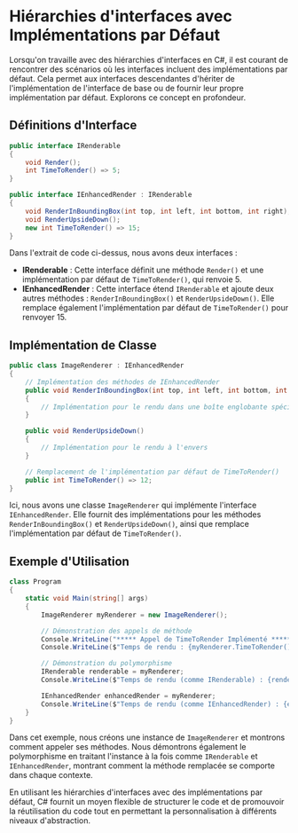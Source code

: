 # Hiérarchies d'interfaces avec Implémentations par Défaut

Lorsqu'on travaille avec des hiérarchies d'interfaces en C#, il est courant de rencontrer des scénarios où les interfaces incluent des implémentations par défaut. Cela permet aux interfaces descendantes d'hériter de l'implémentation de l'interface de base ou de fournir leur propre implémentation par défaut. Explorons ce concept en profondeur.

## Définitions d'Interface
```csharp
public interface IRenderable
{
    void Render();
    int TimeToRender() => 5;
}

public interface IEnhancedRender : IRenderable
{
    void RenderInBoundingBox(int top, int left, int bottom, int right);
    void RenderUpsideDown();
    new int TimeToRender() => 15;
}
```

Dans l'extrait de code ci-dessus, nous avons deux interfaces :

- **IRenderable** : Cette interface définit une méthode `Render()` et une implémentation par défaut de `TimeToRender()`, qui renvoie 5.
- **IEnhancedRender** : Cette interface étend `IRenderable` et ajoute deux autres méthodes : `RenderInBoundingBox()` et `RenderUpsideDown()`. Elle remplace également l'implémentation par défaut de `TimeToRender()` pour renvoyer 15.

## Implémentation de Classe
```csharp
public class ImageRenderer : IEnhancedRender
{
    // Implémentation des méthodes de IEnhancedRender
    public void RenderInBoundingBox(int top, int left, int bottom, int right)
    {
        // Implémentation pour le rendu dans une boîte englobante spécifiée
    }

    public void RenderUpsideDown()
    {
        // Implémentation pour le rendu à l'envers
    }

    // Remplacement de l'implémentation par défaut de TimeToRender()
    public int TimeToRender() => 12;
}
```

Ici, nous avons une classe `ImageRenderer` qui implémente l'interface `IEnhancedRender`. Elle fournit des implémentations pour les méthodes `RenderInBoundingBox()` et `RenderUpsideDown()`, ainsi que remplace l'implémentation par défaut de `TimeToRender()`.

## Exemple d'Utilisation
```csharp
class Program
{
    static void Main(string[] args)
    {
        ImageRenderer myRenderer = new ImageRenderer();

        // Démonstration des appels de méthode
        Console.WriteLine("***** Appel de TimeToRender Implémenté *****");
        Console.WriteLine($"Temps de rendu : {myRenderer.TimeToRender()}");

        // Démonstration du polymorphisme
        IRenderable renderable = myRenderer;
        Console.WriteLine($"Temps de rendu (comme IRenderable) : {renderable.TimeToRender()}");

        IEnhancedRender enhancedRender = myRenderer;
        Console.WriteLine($"Temps de rendu (comme IEnhancedRender) : {enhancedRender.TimeToRender()}");
    }
}
```

Dans cet exemple, nous créons une instance de `ImageRenderer` et montrons comment appeler ses méthodes. Nous démontrons également le polymorphisme en traitant l'instance à la fois comme `IRenderable` et `IEnhancedRender`, montrant comment la méthode remplacée se comporte dans chaque contexte.

En utilisant les hiérarchies d'interfaces avec des implémentations par défaut, C# fournit un moyen flexible de structurer le code et de promouvoir la réutilisation du code tout en permettant la personnalisation à différents niveaux d'abstraction.